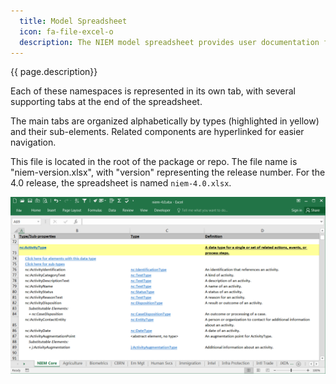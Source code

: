 ```yaml
---
  title: Model Spreadsheet
  icon: fa-file-excel-o
  description: The NIEM model spreadsheet provides user documentation for the properties and types of Core and the domain namespaces.
---
```


{{ page.description}}

Each of these namespaces is represented in its own tab, with several supporting tabs at the end of the spreadsheet.

The main tabs are organized alphabetically by types (highlighted in yellow) and their sub-elements.  Related components are hyperlinked for easier navigation.

This file is located in the root of the package or repo.  The file name is "niem-version.xlsx", with "version" representing the release number.  For the 4.0 release, the spreadsheet is named `niem-4.0.xlsx`.

![Documentation spreadsheet](model-spread.png)
